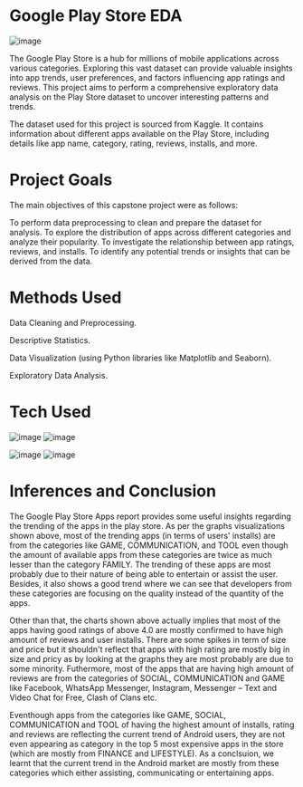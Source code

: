 # Google Play Store EDA



![image](https://github.com/user-attachments/assets/fb4cb3db-75c6-44d7-bc7c-21d8517804ed)





The Google Play Store is a hub for millions of mobile applications across various categories. Exploring this vast dataset can provide valuable insights into app trends, user preferences, and factors influencing app ratings and reviews. This project aims to perform a comprehensive exploratory data analysis on the Play Store dataset to uncover interesting patterns and trends.

The dataset used for this project is sourced from Kaggle. 
It contains information about different apps available on the Play Store, including details like app name, category, rating, reviews, installs, and more.


# Project Goals 

The main objectives of this capstone project were as follows:

To perform data preprocessing to clean and prepare the dataset for analysis.
To explore the distribution of apps across different categories and analyze their popularity.
To investigate the relationship between app ratings, reviews, and installs.
To identify any potential trends or insights that can be derived from the data.


# Methods Used

Data Cleaning and Preprocessing.

Descriptive Statistics.

Data Visualization (using Python libraries like Matplotlib and Seaborn).

Exploratory Data Analysis.



# Tech Used


![image](https://github.com/user-attachments/assets/fc1b3402-30d2-412c-9d27-2786b55686e3)     ![image](https://github.com/user-attachments/assets/89c57b57-92ee-49cf-ae92-3213e25dbd32)

![image](https://github.com/user-attachments/assets/95bc5577-1ec6-404d-a60b-3af839c25289)     ![image](https://github.com/user-attachments/assets/2f3eed65-b7b6-493e-8084-3bb3cf2e0eb1)




# Inferences and Conclusion

The Google Play Store Apps report provides some useful insights regarding the trending of the apps in the play store. As per the graphs visualizations shown above, most of the trending apps (in terms of users' installs) are from the categories like GAME, COMMUNICATION, and TOOL even though the amount of available apps from these categories are twice as much lesser than the category FAMILY. The trending of these apps are most probably due to their nature of being able to entertain or assist the user. Besides, it also shows a good trend where we can see that developers from these categories are focusing on the quality instead of the quantity of the apps.

Other than that, the charts shown above actually implies that most of the apps having good ratings of above 4.0 are mostly confirmed to have high amount of reviews and user installs. There are some spikes in term of size and price but it shouldn't reflect that apps with high rating are mostly big in size and pricy as by looking at the graphs they are most probably are due to some minority. Futhermore, most of the apps that are having high amount of reviews are from the categories of SOCIAL, COMMUNICATION and GAME like Facebook, WhatsApp Messenger, Instagram, Messenger – Text and Video Chat for Free, Clash of Clans etc.

Eventhough apps from the categories like GAME, SOCIAL, COMMUNICATION and TOOL of having the highest amount of installs, rating and reviews are reflecting the current trend of Android users, they are not even appearing as category in the top 5 most expensive apps in the store (which are mostly from FINANCE and LIFESTYLE). As a conclsuion, we learnt that the current trend in the Android market are mostly from these categories which either assisting, communicating or entertaining apps.



